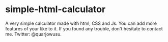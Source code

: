 # simple-html-calculator
A very simple calculator made with html, CSS and Js. 
You can add more features of your like to it.
If you found any trouble, don't hesitate to contact me.
Twitter: @quarjowusu.

